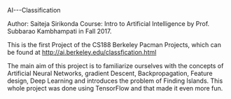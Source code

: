 AI---Classification

Author: Saiteja Sirikonda
Course: Intro to Artificial Intelligence by Prof. Subbarao Kambhampati in Fall 2017.

This is the first Project of the CS188 Berkeley Pacman Projects, which can be found at http://ai.berkeley.edu/classfication.html

The main aim of this project is to familiarize ourselves with the concepts of Artificial Neural Networks, gradient Descent, Backpropagation, Feature design, Deep Learning and introduces the problem of Finding Islands. This whole project was done using TensorFlow and that made it even more fun.